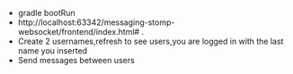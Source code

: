 
* gradle bootRun
* http://localhost:63342/messaging-stomp-websocket/frontend/index.html# . 
* Create 2 usernames,refresh to see users,you are logged in with the last name you inserted
* Send messages between users
